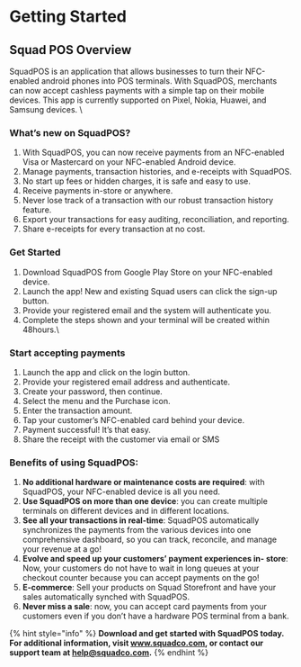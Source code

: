# Getting Started

## Squad POS Overview

SquadPOS is an application that allows businesses to turn their NFC-enabled android phones into POS terminals. With SquadPOS, merchants can now accept cashless payments with a simple tap on their mobile devices. This app is currently supported on Pixel, Nokia, Huawei, and Samsung devices. \


### What’s new on SquadPOS?&#x20;

1. With SquadPOS, you can now receive payments from an NFC-enabled Visa or Mastercard on your NFC-enabled Android device.&#x20;
2. Manage payments, transaction histories, and e-receipts with SquadPOS.&#x20;
3. No start up fees or hidden charges, it is safe and easy to use.&#x20;
4. Receive payments in-store or anywhere.&#x20;
5. Never lose track of a transaction with our robust transaction history feature.&#x20;
6. Export your transactions for easy auditing, reconciliation, and reporting.&#x20;
7. Share e-receipts for every transaction at no cost.&#x20;

### Get Started&#x20;

1. Download SquadPOS from Google Play Store on your NFC-enabled device.&#x20;
2. Launch the app! New and existing Squad users can click the sign-up button.
3. Provide your registered email and the system will authenticate you.
4. Complete the steps shown and your terminal will be created within 48hours.\


### &#x20;Start accepting payments

1. Launch the app and click on the login button.&#x20;
2. Provide your registered email address and authenticate.&#x20;
3. Create your password, then continue.&#x20;
4. Select the menu and the Purchase icon.&#x20;
5. Enter the transaction amount.&#x20;
6. Tap your customer’s NFC-enabled card behind your device.&#x20;
7. Payment successful! It’s that easy.&#x20;
8. Share the receipt with the customer via email or SMS

### &#x20;Benefits of using SquadPOS:&#x20;

1. **No additional hardware or maintenance costs are required**: with SquadPOS, your NFC-enabled device is all you need.&#x20;
2. **Use SquadPOS on more than one device**: you can create multiple terminals on different devices and in different locations.&#x20;
3. **See all your transactions in real-time**: SquadPOS automatically synchronizes the payments from the various devices into one comprehensive dashboard, so you can track, reconcile, and manage your revenue at a go!&#x20;
4. **Evolve and speed up your customers’ payment experiences in- store**: Now, your customers do not have to wait in long queues at your checkout counter because you can accept payments on the go!&#x20;
5. **E-commerce**: Sell your products on Squad Storefront and have your sales automatically synched with SquadPOS.&#x20;
6. **Never miss a sale**: now, you can accept card payments from your customers even if you don’t have a hardware POS terminal from a bank.

{% hint style="info" %}
**Download and get started with SquadPOS today. For additional information, visit www.squadco.com, or contact our support team at help@squadco.com.**
{% endhint %}
